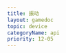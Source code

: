 ```yaml
---
title: 振动
layout: gamedoc
topic: device
categoryName: api
priority: 12-05
---
```


<!-- md game/api/device/_vibrateContext/vibrateLong.md -->
<!-- md game/api/device/_vibrateContext/vibrateShort.md -->